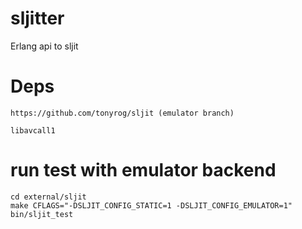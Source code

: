 # sljitter
Erlang api to sljit

# Deps

    https://github.com/tonyrog/sljit (emulator branch)
  
    libavcall1

# run test with emulator backend

    cd external/sljit
    make CFLAGS="-DSLJIT_CONFIG_STATIC=1 -DSLJIT_CONFIG_EMULATOR=1" bin/sljit_test
